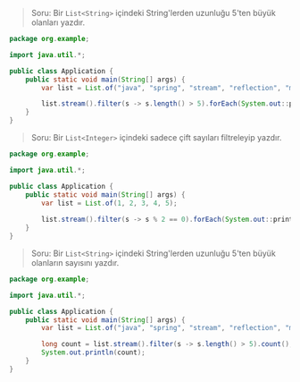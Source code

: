 >Soru: Bir `List<String>` içindeki String'lerden uzunluğu 5'ten büyük olanları yazdır.

```java
package org.example;

import java.util.*;

public class Application {
    public static void main(String[] args) {
        var list = List.of("java", "spring", "stream", "reflection", "method reference", "functional programming", "C", "maven", "int");

        list.stream().filter(s -> s.length() > 5).forEach(System.out::println);
    }
}
```

>Soru: Bir `List<Integer>` içindeki sadece çift sayıları filtreleyip yazdır.

```java
package org.example;

import java.util.*;

public class Application {
    public static void main(String[] args) {
        var list = List.of(1, 2, 3, 4, 5);
        
        list.stream().filter(s -> s % 2 == 0).forEach(System.out::println);
    }
}
```

>Soru: Bir `List<String>` içindeki String'lerden uzunluğu 5'ten büyük olanların sayısını yazdır.
```java
package org.example;

import java.util.*;

public class Application {
    public static void main(String[] args) {
        var list = List.of("java", "spring", "stream", "reflection", "method reference", "functional programming", "C", "maven", "int");

        long count = list.stream().filter(s -> s.length() > 5).count();
        System.out.println(count);
    }
}
```
